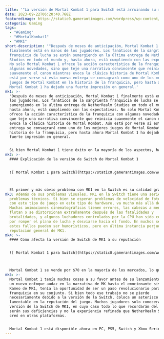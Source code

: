 ```yaml
---
title: '"La versión de Mortal Kombat 1 para Switch está arruinando su reputación."'
date: 2023-09-22T06:20:40.768Z
featuredimage: https://static0.gamerantimages.com/wordpress/wp-content/uploads/2023/09/mortal-kombat-1-switch-version-ruining-reputation.jpg?q=50&fit=contain&w=1140&h=&dpr=1.5
categoria: Gaming
tags:
  - "#Gaming"
  - "#MortalKombat1"
  - "#MK1"
short-description: '"Después de meses de anticipación, Mortal Kombat 1
  finalmente está en manos de los jugadores. Los fanáticos de la sangrienta
  franquicia de lucha se están sumergiendo en la última entrega de NetherRealm
  Studios en todo el mundo y, hasta ahora, está cumpliendo con las expectativas.
  No solo Mortal Kombat 1 ofrece la acción característica de la franquicia con
  algunas novedades, sino que teje una narrativa convincente que reinicia
  suavemente el canon mientras evoca la clásica historia de Mortal Kombat. Aún
  está por verse si esta nueva entrega se consagrará como uno de los mejores
  juegos de Mortal Kombat en la historia de la franquicia, pero hasta ahora
  Mortal Kombat 1 ha dejado una fuerte impresión en general.'
mk1: >-
  "Después de meses de anticipación, Mortal Kombat 1 finalmente está en manos de
  los jugadores. Los fanáticos de la sangrienta franquicia de lucha se están
  sumergiendo en la última entrega de NetherRealm Studios en todo el mundo y,
  hasta ahora, está cumpliendo con las expectativas. No solo Mortal Kombat 1
  ofrece la acción característica de la franquicia con algunas novedades, sino
  que teje una narrativa convincente que reinicia suavemente el canon mientras
  evoca la clásica historia de Mortal Kombat. Aún está por verse si esta nueva
  entrega se consagrará como uno de los mejores juegos de Mortal Kombat en la
  historia de la franquicia, pero hasta ahora Mortal Kombat 1 ha dejado una
  fuerte impresión en general.


  Si bien Mortal Kombat 1 tiene éxito en la mayoría de los aspectos, hay un aspecto del juego que ha resultado ser un problema evidente. El equipo detrás de MK1 decidió hacer del juego una experiencia realmente de próxima generación, lanzándolo en PS5, Xbox Series X/S y PC. Al mismo tiempo, sin embargo, se tomó la decisión de llevar también MK1 a la Nintendo Switch, una consola famosa por sus dificultades de rendimiento en lo que respecta a los juegos de terceros. Otros títulos altamente técnicos han logrado encontrar su lugar en la consola a pesar de algunas deficiencias, pero la versión de Switch de MK1 se ha convertido en un desastre de proporciones épicas.
mk2: >-
  #### Explicación de la versión de Switch de Mortal Kombat 1


  ![ Mortal Kombat 1 para Switch](https://static0.gamerantimages.com/wordpress/wp-content/uploads/2023/09/mortal-kombat-1-switch-version-graphics.jpg?q=50&fit=crop&w=1500&dpr=1.5 " Mortal Kombat 1 para Switch")



  El primer y más obvio problema con MK1 en la Switch es su calidad gráfica. En PS5 y Xbox Series X/S, MK1 es uno de los juegos visualmente más cautivadores de los últimos años. Los entornos son vibrantes, las animaciones faciales son realistas y en general el juego luce pulido. Lo contrario ocurre en la Switch, ya que los gráficos de MK1 en la consola se encuentran en un estado francamente inaceptable. Los modelos de personajes lucen deplorables, con cada rostro pareciendo suave y similar a una muñeca, y cualquier matiz en la animación facial está completamente ausente.
mk3: Además de sus problemas visuales, MK1 en la Switch tiene una serie de
  problemas técnicos. Si bien se esperan problemas de velocidad de fotogramas
  con este tipo de juego en este tipo de hardware, va mucho más allá de eso.
  Muchas animaciones cinematográficas tienen errores, las cabezas a menudo
  flotan o se distorsionan extrañamente después de las fatalidades y
  brutalidades, y algunos luchadores controlados por la CPU han sido conocidos
  por romper el plano de lucha y desviarse hacia el fondo. En muchos sentidos,
  estos fallos pueden ser humorísticos, pero en última instancia perjudican la
  reputación general de MK1.
mk4: >-
  #### Cómo afecta la versión de Switch de MK1 a su reputación


  ![ Mortal Kombat 1 para Switch](https://static0.gamerantimages.com/wordpress/wp-content/uploads/2023/09/mortal-kombat-1-key-art.jpg?q=50&fit=crop&w=1500&dpr=1.5 " Mortal Kombat 1 para Switch")



  Mortal Kombat 1 se vende por $70 en la mayoría de los mercados, lo que se ha convertido en el nuevo estándar junto con la generación actual de consolas PlayStation y Xbox. Dado este precio más alto, los fanáticos deberían poder esperar un producto de alta calidad sin importar qué versión de MK1 compren, pero claramente no es el caso aquí. Para muchos jugadores, esta podría ser la única versión de MK1 que puedan jugar, lo que manchará su percepción del juego mientras que otros podrán disfrutar de una versión mucho más pulida. Si otro juego de Mortal Kombat llega alguna vez a la Switch, es posible que los fanáticos sean más propensos a omitir esa entrega para ahorrarse el dolor de otro desorden lleno de errores y con mala calidad visual.
mk5: >-
  Mortal Kombat 1 tenía muchas cosas a su favor antes de su lanzamiento. Desde
  un nuevo enfoque audaz en la narrativa de MK hasta el emocionante sistema de
  Kameo de MK1, tenía la oportunidad de ser un paso revolucionario para la
  franquicia en su conjunto. Si bien todo ese trabajo no se pierde
  necesariamente debido a la versión de la Switch, coloca un asterisco
  lamentable en la reputación del juego. Muchos jugadores solo conocerán la
  versión de la Switch de MK1, en cuyo caso todo lo que recordarán del juego
  serán sus deficiencias y no la experiencia refinada que NetherRealm Studios
  creó en otras plataformas.


  Mortal Kombat 1 está disponible ahora en PC, PS5, Switch y Xbox Series X/S."
---
```

